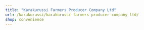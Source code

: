 ```yaml
---
title: "Karakurussi Farmers Producer Company Ltd"
url: /karakurussi/karakurussi-farmers-producer-company-ltd/
shop: convenience
---
```

